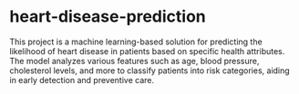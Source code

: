 # heart-disease-prediction
This project is a machine learning-based solution for predicting the likelihood of heart disease in patients based on specific health attributes. The model analyzes various features such as age, blood pressure, cholesterol levels, and more to classify patients into risk categories, aiding in early detection and preventive care.
